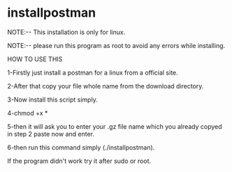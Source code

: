 # installpostman
NOTE:-- This installation is only for linux.

NOTE:-- please run this program as root to avoid any errors while installing.

HOW TO USE THIS

1-Firstly just install a postman for a linux from a official site.

2-After that copy your file whole name from the download directory.

3-Now install this script simply.

4-chmod +x *

5-then it will ask you to enter your .gz file name which you already copyed in step 2 paste now and enter.

6-then run this command simply (./installpostman).

If the program didn't work try it after sudo or root.
